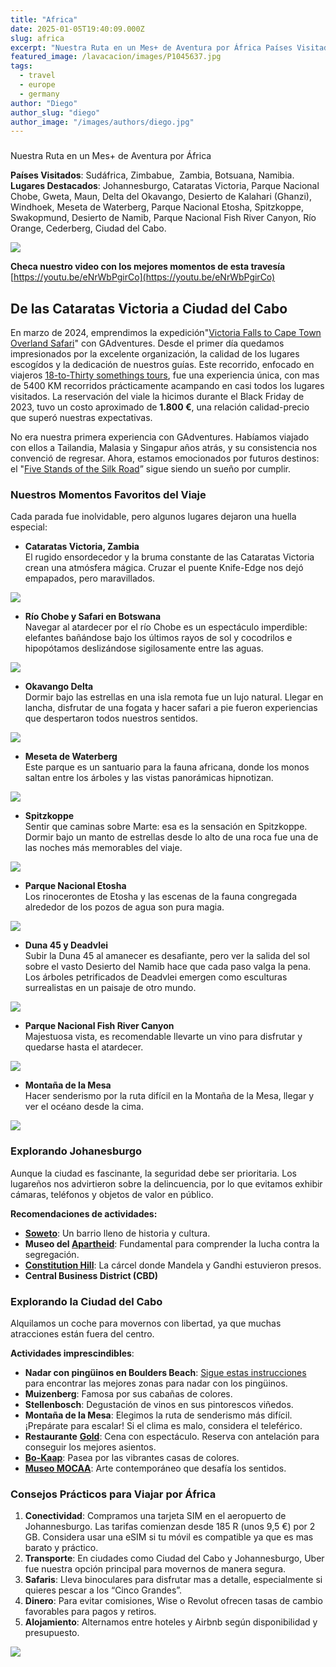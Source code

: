 ```yaml
---
title: "Africa"
date: 2025-01-05T19:40:09.000Z
slug: africa
excerpt: "Nuestra Ruta en un Mes+ de Aventura por África Países Visitados: Sudáfrica, Zimbabue, Zambia, Botsuana, Namibia. Lugares Destacados: Johannesburgo, Cataratas..."
featured_image: /lavacacion/images/P1045637.jpg
tags:
  - travel
  - europe
  - germany
author: "Diego"
author_slug: "diego"
author_image: "/images/authors/diego.jpg"
---
```


###   
Nuestra Ruta en un Mes+ de Aventura por África

  
**Países Visitados**: Sudáfrica, Zimbabue,  Zambia, Botsuana, Namibia.  
**Lugares Destacados**: Johannesburgo, Cataratas Victoria, Parque Nacional Chobe, Gweta, Maun, Delta del Okavango, Desierto de Kalahari (Ghanzi), Windhoek, Meseta de Waterberg, Parque Nacional Etosha, Spitzkoppe, Swakopmund, Desierto de Namib, Parque Nacional Fish River Canyon, Río Orange, Cederberg, Ciudad del Cabo.

![](/lavacacion/images/map-1.jpg)

**Checa nuestro video con los mejores momentos de esta travesía**  
[https://youtu.be/eNrWbPgirCo](https://youtu.be/eNrWbPgirCo)

## De las Cataratas Victoria a Ciudad del Cabo

En marzo de 2024, emprendimos la expedición"[Victoria Falls to Cape Town Overland Safari](https://www.gadventures.com/trips/victoria-falls-to-cape-town-overland-safari/9851/)" con GAdventures. Desde el primer día quedamos impresionados por la excelente organización, la calidad de los lugares escogídos y la dedicación de nuestros guías. Este recorrido, enfocado en viajeros [18-to-Thirty somethings tours](https://www.gadventures.com/travel-styles/18-to-30somethings/), fue una experiencia única, con mas de 5400 KM recorridos prácticamente acampando en casi todos los lugares visitados. La reservación del viale la hicimos durante el Black Friday de 2023, tuvo un costo aproximado de **1.800 €**, una relación calidad-precio que superó nuestras expectativas.

No era nuestra primera experiencia con GAdventures. Habíamos viajado con ellos a Tailandia, Malasia y Singapur años atrás, y su consistencia nos convenció de regresar. Ahora, estamos emocionados por futuros destinos: el "[Five Stands of the Silk Road](https://www.gadventures.com/trips/the-five-stans-of-the-silk-road/9389/)” sigue siendo un sueño por cumplir.

### Nuestros Momentos Favoritos del Viaje  

Cada parada fue inolvidable, pero algunos lugares dejaron una huella especial:

*   **Cataratas Victoria, Zambia**  
    El rugido ensordecedor y la bruma constante de las Cataratas Victoria crean una atmósfera mágica. Cruzar el puente Knife-Edge nos dejó empapados, pero maravillados.

![](/lavacacion/images/IMG_E8183.jpg)

*   **Río Chobe y Safari en Botswana**  
    Navegar al atardecer por el río Chobe es un espectáculo imperdible: elefantes bañándose bajo los últimos rayos de sol y cocodrilos e hipopótamos deslizándose sigilosamente entre las aguas.

![](/lavacacion/images/P1044800-1.jpg)

*   **Okavango Delta**  
    Dormir bajo las estrellas en una isla remota fue un lujo natural. Llegar en lancha, disfrutar de una fogata y hacer safari a pie fueron experiencias que despertaron todos nuestros sentidos.

![](/lavacacion/images/P1045109.jpg)

*   **Meseta de Waterberg**  
    Este parque es un santuario para la fauna africana, donde los monos saltan entre los árboles y las vistas panorámicas hipnotizan.

![](/lavacacion/images/DSC07407-1.jpg)

*   **Spitzkoppe**  
    Sentir que caminas sobre Marte: esa es la sensación en Spitzkoppe. Dormir bajo un manto de estrellas desde lo alto de una roca fue una de las noches más memorables del viaje.

![](/lavacacion/images/P1055783.jpg)

*   **Parque Nacional Etosha**  
    Los rinocerontes de Etosha y las escenas de la fauna congregada alrededor de los pozos de agua son pura magia.

![](/lavacacion/images/P1055723.jpg)

*   **Duna 45 y Deadvlei**  
    Subir la Duna 45 al amanecer es desafiante, pero ver la salida del sol sobre el vasto Desierto del Namib hace que cada paso valga la pena. Los árboles petrificados de Deadvlei emergen como esculturas surrealistas en un paisaje de otro mundo.

![](/lavacacion/images/IMG_0255.jpg)

*   **Parque Nacional Fish River Canyon**  
    Majestuosa vista, es recomendable llevarte un vino para disfrutar y quedarse hasta el atardecer.

![](/lavacacion/images/IMG_0536.jpg)

*   **Montaña de la Mesa**  
    Hacer senderismo por la ruta difícil en la Montaña de la Mesa, llegar y ver el océano desde la cima.

![](/lavacacion/images/IMG_8075.jpg)

### Explorando Johanesburgo

Aunque la ciudad es fascinante, la seguridad debe ser prioritaria. Los lugareños nos advirtieron sobre la delincuencia, por lo que evitamos exhibir cámaras, teléfonos y objetos de valor en público.

**Recomendaciones de actividades:**

*   [**Soweto**](https://es.wikipedia.org/wiki/Soweto): Un barrio lleno de historia y cultura.
*   **Museo del [Apartheid](https://www.apartheidmuseum.org)**: Fundamental para comprender la lucha contra la segregación.
*   [**Constitution Hill**](https://www.constitutionhill.org.za/index.php): La cárcel donde Mandela y Gandhi estuvieron presos.
*   **Central Business District (CBD)**

### Explorando la Ciudad del Cabo

Alquilamos un coche para movernos con libertad, ya que muchas atracciones están fuera del centro.

**Actividades imprescindibles**:

*   **Nadar con pingüinos en Boulders Beach**: [Sigue estas instrucciones](https://capetownfreediving.com/boulders-beach/) para encontrar las mejores zonas para nadar con los pingüinos.
*   **Muizenberg**: Famosa por sus cabañas de colores.
*   **Stellenbosch**: Degustación de vinos en sus pintorescos viñedos.
*   **Montaña de la Mesa**: Elegimos la ruta de senderismo más difícil. ¡Prepárate para escalar! Si el clima es malo, considera el teleférico.
*   **Restaurante** [**Gold**](https://goldrestaurant.co.za): Cena con espectáculo. Reserva con antelación para conseguir los mejores asientos.
*   [**Bo-Kaap**](https://en.wikipedia.org/wiki/Bo-Kaap): Pasea por las vibrantes casas de colores.
*   [**Museo MOCAA**](https://zeitzmocaa.museum): Arte contemporáneo que desafía los sentidos.

### Consejos Prácticos para Viajar por África

1.  **Conectividad**: Compramos una tarjeta SIM en el aeropuerto de Johannesburgo. Las tarifas comienzan desde 185 R (unos 9,5 €) por 2 GB. Considera usar una eSIM si tu móvil es compatible ya que es mas barato y práctico.
2.  **Transporte**: En ciudades como Ciudad del Cabo y Johannesburgo, Uber fue nuestra opción principal para movernos de manera segura.
3.  **Safaris**: Lleva binoculares para disfrutar mas a detalle, especialmente si quieres pescar a los “Cinco Grandes”.
4.  **Dinero**: Para evitar comisiones, Wise o Revolut ofrecen tasas de cambio favorables para pagos y retiros.
5.  **Alojamiento**: Alternamos entre hoteles y Airbnb según disponibilidad y presupuesto.

![](/lavacacion/images/P1045700.jpg)